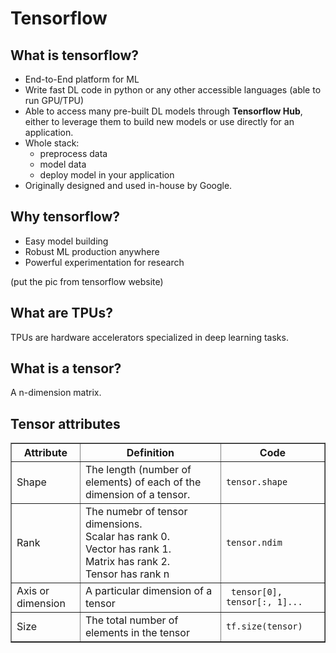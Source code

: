 # Tensorflow

## What is tensorflow?
- End-to-End platform for ML
- Write fast DL code in python or any other accessible languages (able to run GPU/TPU)
- Able to access many pre-built DL models through <b>Tensorflow Hub</b>, either to leverage them to build new models or use directly for an application.
- Whole stack: 
    - preprocess data
    - model data
    - deploy model in your application
- Originally designed and used in-house by Google.

## Why tensorflow?
- Easy model building
- Robust ML production anywhere
- Powerful experimentation for research

(put the pic from tensorflow website)


## What are TPUs?
TPUs are hardware accelerators specialized in deep learning tasks.

## What is a tensor?
A n-dimension matrix.

## Tensor attributes
<table border=1>
    <tr>
        <th><b>Attribute</b></th>
        <th><b>Definition</b></th>
        <th><b>Code</b></th>
    </tr>
    <tr>
        <td>Shape</td>
        <td>The length (number of elements) of each of the dimension of a tensor.</td>
        <td><code>tensor.shape</code></td>
    </tr>
    <tr>
        <td>Rank</td>
        <td>The numebr of tensor dimensions.
            <br>Scalar has rank 0. 
            <br>Vector has rank 1. 
            <br>Matrix has rank 2. 
            <br>Tensor has rank n 
        </td>
        <td><code>tensor.ndim</code></td>
    </tr>
    <tr>
        <td>Axis or dimension</td>
        <td>A particular dimension of a tensor</td>
        <td><code> tensor[0], tensor[:, 1]...</code></td>
    </tr>
    <tr>
        <td>Size</td>
        <td>The total number of elements in the tensor</td>
        <td><code>tf.size(tensor)</code></td>
    </tr>
</table>